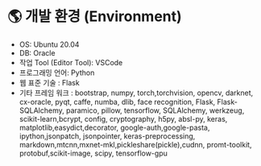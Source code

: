 # 🌎 개발 환경 (Environment)
* OS: Ubuntu 20.04
* DB: Oracle
* 작업 Tool (Editor Tool): VSCode
* 프로그래밍 언어: Python
* 웹 표준 기술 : Flask
* 기타 프레임 워크 : bootstrap, numpy, torch,torchvision, opencv, darknet, cx-oracle, pyqt, caffe, numba, dlib, face recognition, Flask, Flask-SQLAlchemy, paramico, pillow, tensorflow, SQLAlchemy, werkzeug, scikit-learn,bcrypt, config, cryptography, h5py, absl-py, keras, matplotlib,easydict,decorator, google-auth,google-pasta, ipython,jsonpatch, jsonpointer, keras-preprocessing, markdown,mtcnn,mxnet-mkl,pickleshare(pickle),cudnn, promt-toolkit, protobuf,scikit-image, scipy, tensorflow-gpu
